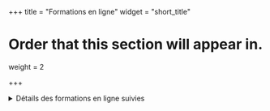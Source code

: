 +++
title = "Formations en ligne"
widget = "short_title"
# Order that this section will appear in.
weight = 2

+++


<details close>
   <summary>Détails des formations en ligne suivies</summary>

| Formations           	| Temps estimés par les organismes de formation	| Organismes      	| Année |
|-------------------------------------------------------------	|-------	|---------------------|----- 
| Certification « Responsive Web Design » | 50h | [FreeCodeCamp](https://learn.freecodecamp.org/)| 2016-19
| Apprenez à apprendre                                        	| 6h    	| [Openclassroom](https://openclassrooms.com/fr/courses/4312781-apprenez-a-apprendre) 	|2018
| Gérer son nom de domaine                                    	| 4h    	| [Openclassroom](https://openclassrooms.com/fr/courses/1243111-gerer-son-nom-de-domaine)         |2018                                        	|
| Simplifiez vous la vie avec less                            	| 2h    	| [Openclassroom](https://openclassrooms.com/fr/courses/1281906-simplifiez-vous-la-vie-avec-less)   |2018                                      	|
| Apprenez à créer avec GIMP 2.8 !                            	| 20h   	| [Openclassroom](https://openclassrooms.com/fr/courses/701942-apprenez-a-creer-avec-gimp-2-8)   |2019                                         	|
| Utilisez les effets avancés de CSS sur votre site           	| 6h    	| [Openclassroom](https://openclassrooms.com/fr/courses/2745636-utilisez-les-effets-avances-de-css-sur-votre-site) |2019                       	|
| Découvrez la programmation orientée objet avec Python       	| 6h    	| [Openclassroom](https://openclassrooms.com/fr/courses/4302126-decouvrez-la-programmation-orientee-objet-avec-python)  |2019                  	|
| Débuter dans l'infographie avec GIMP !                      	| 1h    	| [Openclassroom](https://openclassrooms.com/fr/courses/299418-debuter-dans-linfographie-avec-gimp)   |2019                                    	|
| Initiez-vous à la comptabilité                              	| 4h    	| [Openclassroom](https://openclassrooms.com/fr/courses/4801106-initiez-vous-a-la-comptabilite)    |2019                                      	|
| Restituez et perfectionnez vos esquisses grâce à Inkscape ! 	| 2h    	| [Openclassroom](https://openclassrooms.com/fr/courses/1249931-restituez-et-perfectionnez-vos-esquisses-grace-a-inkscape)   |2019             	|
| UX design : découvrez les fondamentaux !                    	| 8h    	| [Openclassroom](https://openclassrooms.com/fr/courses/3013856-ux-design-decouvrez-les-fondamentaux)  |2019                                   	|
| Mise en Page avec InDesign                                  	| 10h   	| [Openclassroom](https://openclassrooms.com/fr/courses/1434641-mise-en-page-avec-indesign)   |2019                                            	|
| Démarrez votre projet avec Python                           	| 4h    	| [Openclassroom](https://openclassrooms.com/fr/courses/4262331-demarrez-votre-projet-avec-python) |2019                                       	|
| Améliorez l'impact de vos présentations                     	| 8h    	| [Openclassroom](https://openclassrooms.com/fr/courses/3013891-ameliorez-limpact-de-vos-presentations)  |2019                                 	|
| Créez un site moderne et professionnel avec WordPress 5     	| 15h   	| [Openclassroom](https://openclassrooms.com/fr/courses/5489551-creez-un-site-moderne-et-professionnel-avec-wordpress-5/exercises/3149#/) 	|2019
| Prenez en main Bootstrap                                    	| 10h   	| [Openclassroom](https://openclassrooms.com/fr/courses/1885491-prenez-en-main-bootstrap) |2019                                                	|
| Reprenez le contrôle à l'aide de Linux !                    	| 30h   	| [Openclassroom](https://openclassrooms.com/fr/courses/43538-reprenez-le-controle-a-laide-de-linux)   |2019                                   	|
| Apprenez à créer votre site web avec HTML5 et CSS3          	| 20h   	| [Openclassroom](https://openclassrooms.com/fr/courses/1603881-apprenez-a-creer-votre-site-web-avec-html5-et-css3) |2019                      	|
| Créez des visuels avec Illustrator                          	| 10h   	| [Openclassroom](https://openclassrooms.com/fr/courses/2583216-creez-des-visuels-avec-illustrator)      |2019                                 	|
| Initiez-vous au Design Thinking                             	| 6h    	| [Openclassroom](https://openclassrooms.com/fr/courses/3013836-initiez-vous-au-design-thinking)     |2019                                     	|
|  Utilisez des API REST dans vos projets web         	| 6h   	| [Openclassroom](https://openclassrooms.com/fr/courses/3449001-utilisez-des-api-rest-dans-vos-projets-web)  |2019
| Lancez votre activité de freelance                          	| 4h  	| [Openclassroom](https://openclassrooms.com/fr/courses/4137661-lancez-votre-activite-de-freelance) |2019
| Introduction to R | 4h | [Datacamp](https://www.datacamp.com/courses/free-introduction-to-r) | 2019
| Intro to SQL for Data Science | 4h | [Datacamp](https://www.datacamp.com/courses/intro-to-sql-for-data-science) | 2019
| Intermediate R | 6h | [Datacamp](https://www.datacamp.com/courses/intermediate-r) | 2019
| Joining Data in SQL | 5h | [Datacamp](https://www.datacamp.com/courses/joining-data-in-postgresql) | 2019
| Introduction to Git for Data Science | 4h | [Datacamp](https://www.datacamp.com/courses/introduction-to-git-for-data-science) | 2019

<!-- 


| Composer son ePortfolio                                     	| 1h  	|               	| [Openclassroom](https://openclassrooms.com/fr/courses/3811216-composer-son-eportfolio)                                                  	| 
 Créez des pages web interactives avec JavaScript 
-->


 </table>
</details>
